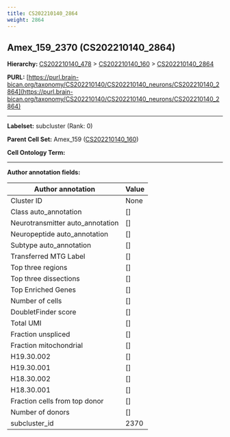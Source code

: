 ```yaml
---
title: CS202210140_2864
weight: 2864
---
```

## Amex_159_2370 (CS202210140_2864)
<b>Hierarchy: </b>
[CS202210140_478](../CS202210140_478) >
[CS202210140_160](../CS202210140_160) >
[CS202210140_2864](../CS202210140_2864)

**PURL:** [https://purl.brain-bican.org/taxonomy/CS202210140/CS202210140_neurons/CS202210140_2864](https://purl.brain-bican.org/taxonomy/CS202210140/CS202210140_neurons/CS202210140_2864)

---


**Labelset:** subcluster (Rank: 0)

**Parent Cell Set:** Amex_159 ([CS202210140_160](../CS202210140_160))



**Cell Ontology Term:** 

[MARKER GENES.]: #


---

[TRANSFERRED ANNOTATIONS.]: #


[AUTHOR ANNOTATION FIELDS.]: #


**Author annotation fields:**

| Author annotation | Value |
|-------------------|-------|
|Cluster ID|None|
|Class auto_annotation|[]|
|Neurotransmitter auto_annotation|[]|
|Neuropeptide auto_annotation|[]|
|Subtype auto_annotation|[]|
|Transferred MTG Label|[]|
|Top three regions|[]|
|Top three dissections|[]|
|Top Enriched Genes|[]|
|Number of cells|[]|
|DoubletFinder score|[]|
|Total UMI|[]|
|Fraction unspliced|[]|
|Fraction mitochondrial|[]|
|H19.30.002|[]|
|H19.30.001|[]|
|H18.30.002|[]|
|H18.30.001|[]|
|Fraction cells from top donor|[]|
|Number of donors|[]|
|subcluster_id|2370|

